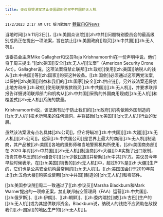 ```yaml
---
title: 美议员提法案禁止美国政府购买中共国的无人机
---
```

`11/2/2023 2:17 AM UTC 银河歌舞厅` [轉載自GNews](https://gnews.org/articles/1911042)

当地时间[[zh:11月2日]]，[[zh:美国众议院]][[zh:中共]]问题特别委员会的最高级别成员正在提出一项法案，旨在禁止[[zh:美国政府]]购买[[zh:中共国]][[zh:无人机]]。

该委员会主席Mike Gallagher和议员Raja Krishnamoorthi在一份声明中说，他们将于周三提出 "[[zh:美国]]安全[[zh:无人机]]法案”（American Security Drone Act）。Gallagher说，这项法案将禁止联邦[[zh:政府]]使用[[zh:美国]]纳税人的钱从[[zh:中共国]]等[[zh:国家]]购买这种设备。[[zh:国会]]必须通过这项两党法案，以保护[[zh:美国]]利益和我们的[[zh:国家]]安全[[zh:供应链]]。另外该法案还将禁止地方和州[[zh:政府]]使用联邦拨款购买[[zh:中共国]][[zh:无人机]]，并要求联邦报告详细说明联邦部门和机构从[[zh:中共国]]采购的外国商用现成[[zh:无人机]]和覆盖式[[zh:无人机]]系统的数量。

Krishnamoorthi说，该法案有助于防止我们的[[zh:政府]]机构依赖外国制造的[[zh:无人机]]技术所带来的任何漏洞，并将鼓励[[zh:美国]][[zh:无人机]]行业的发展。

虽然该法案没有点名具体[[zh:公司]]，但它将瞄准[[zh:中共国]][[zh:大疆]][[zh:无人机]][[zh:公司]]。这家[[zh:中共国公司]]是世界上最大的商用[[zh:无人机]]制造商，其产品被[[zh:美国]]各地的摄影师和当地警察机构所使用。[[zh:美国商务部]]在 2020 年对[[zh:中共国]][[zh:无人机]]制造商[[zh:大疆]]DJI实施了出口限制，指责其参与压迫[[zh:维吾尔]][[zh:少数民族]]并帮助[[zh:中共]]军方。美议员今年早些时候表示，在[[zh:美国]]销售的[[zh:无人机]]中，超过50%是[[zh:大疆]]生产的，它们也是公共安全机构最常用的[[zh:无人机]]。[[zh:美国国会]]于2019年禁止[[zh:五角大楼]]购买或使用[[zh:中共国]]制造的[[zh:无人机]]和零部件。

[[zh:美国参议院]]周二一致通过了[[zh:参议员]]Marsha Blackburn和Mark Warner提出的一项修正案，禁止联邦航空管理局（FAA）运营[[zh:中共国]]、[[zh:俄罗斯]]、[[zh:伊朗]]、[[zh:朝鲜]]、[[zh:委内瑞拉]]或[[zh:古巴]]生产的[[zh:无人机]]或为其提供联邦资金。Blackburn说，纳税人的钱绝不应资助在敌视我们[[zh:国家]]的地区生产的[[zh:无人机]]。
